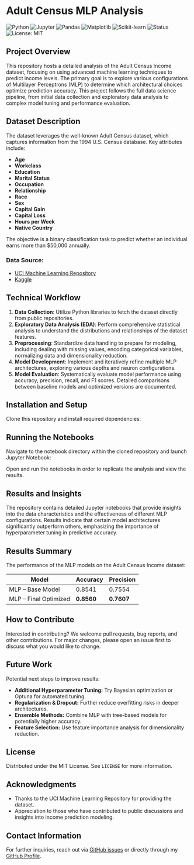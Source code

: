 # Adult Census MLP Analysis

![Python](https://img.shields.io/badge/Python-3.10-blue?logo=python&logoColor=white)
![Jupyter](https://img.shields.io/badge/Jupyter-Notebook-orange?logo=jupyter&logoColor=white)
![Pandas](https://img.shields.io/badge/Pandas-Data%20Analysis-teal?logo=pandas&logoColor=white)
![Matplotlib](https://img.shields.io/badge/Matplotlib-Visualization-green?logo=plotly&logoColor=white)
![Scikit-learn](https://img.shields.io/badge/Scikit--learn-ML%20Models-f7931e?logo=scikitlearn&logoColor=white)
![Status](https://img.shields.io/badge/Status-Completed-success)
![License: MIT](https://img.shields.io/badge/License-MIT-green.svg)


## Project Overview
This repository hosts a detailed analysis of the Adult Census Income dataset, focusing on using advanced machine learning techniques to predict income levels. The primary goal is to explore various configurations of Multilayer Perceptrons (MLP) to determine which architectural choices optimize prediction accuracy. This project follows the full data science pipeline, from initial data collection and exploratory data analysis to complex model tuning and performance evaluation.

## Dataset Description
The dataset leverages the well-known Adult Census dataset, which captures information from the 1994 U.S. Census database. Key attributes include:

- **Age**
- **Workclass**
- **Education**
- **Marital Status**
- **Occupation**
- **Relationship**
- **Race**
- **Sex**
- **Capital Gain**
- **Capital Loss**
- **Hours per Week**
- **Native Country**

The objective is a binary classification task to predict whether an individual earns more than $50,000 annually.

### Data Source:
- [UCI Machine Learning Repository](https://archive.ics.uci.edu/ml/datasets/adult)
- [Kaggle](https://www.kaggle.com/uciml/adult-census-income)

## Technical Workflow
1. **Data Collection**: Utilize Python libraries to fetch the dataset directly from public repositories.
2. **Exploratory Data Analysis (EDA)**: Perform comprehensive statistical analysis to understand the distributions and relationships of the dataset features.
3. **Preprocessing**: Standardize data handling to prepare for modeling, including dealing with missing values, encoding categorical variables, normalizing data and dimensionality reduction.
4. **Model Development**: Implement and iteratively refine multiple MLP architectures, exploring various depths and neuron configurations.
5. **Model Evaluation**: Systematically evaluate model performance using accuracy, precision, recall, and F1 scores. Detailed comparisons between baseline models and optimized versions are documented.

## Installation and Setup
Clone this repository and install required dependencies:

## Running the Notebooks
Navigate to the notebook directory within the cloned repository and launch Jupyter Notebook:

Open and run the notebooks in order to replicate the analysis and view the results.

## Results and Insights
The repository contains detailed Jupyter notebooks that provide insights into the data characteristics and the effectiveness of different MLP configurations. Results indicate that certain model architectures significantly outperform others, emphasizing the importance of hyperparameter tuning in predictive accuracy.


## Results Summary

The performance of the MLP models on the Adult Census Income dataset:

| Model                  | Accuracy | Precision |
|-------------------------|----------|-----------|
| MLP – Base Model         | 0.8541   | 0.7554    |
| MLP – Final Optimized    | **0.8560** | **0.7607** |


## How to Contribute
Interested in contributing? We welcome pull requests, bug reports, and other contributions. For major changes, please open an issue first to discuss what you would like to change.


## Future Work

Potential next steps to improve results:
- **Additional Hyperparameter Tuning:** Try Bayesian optimization or Optuna for automated tuning.  
- **Regularization & Dropout:** Further reduce overfitting risks in deeper architectures.  
- **Ensemble Methods:** Combine MLP with tree-based models for potentially higher accuracy.  
- **Feature Selection:** Use feature importance analysis for dimensionality reduction.

## License
Distributed under the MIT License. See `LICENSE` for more information.

## Acknowledgments
- Thanks to the UCI Machine Learning Repository for providing the dataset.
- Appreciation to those who have contributed to public discussions and insights into income prediction modeling.

## Contact Information
For further inquiries, reach out via [GitHub issues](https://github.com/MarioCaushi/Adult-Census-MLP-Analysis/issues) or directly through my [GitHub Profile](https://github.com/MarioCaushi).
